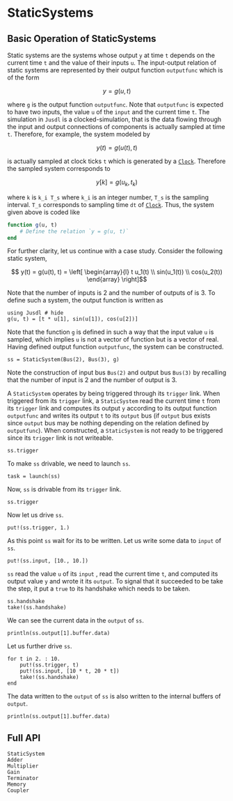 # StaticSystems

## Basic Operation of StaticSystems 
Static systems are the systems whose output `y` at time `t` depends on the current time `t` and the value of their inputs `u`. The input-output relation of static systems are represented by their output function `outputfunc` which is of the form 
```math 
    y = g(u, t)
```
where `g` is the output function `outputfunc`. Note that `outputfunc` is expected to have two inputs, the value `u` of the `input` and the current time `t`. The simulation in `Jusdl` is a clocked-simulation, that is the data flowing through the input and output connections of components is actually sampled at time `t`. Therefore, for example, the system modeled by
```math 
y(t) = g(u(t),t)
```
is actually sampled at clock ticks `t` which is generated by a [`Clock`](@ref). Therefore the sampled system corresponds to
```math 
y[k] = g(u_k, t_k)
```
where ``k`` is ``k_i T_s`` where ``k_i`` is an integer number, ``T_s`` is the sampling interval. ``T_s`` corresponds to sampling time `dt` of [`Clock`](@ref). Thus, the system given above is coded like 
```julia
function g(u, t)
    # Define the relation `y = g(u, t)`
end
```

For further clarity, let us continue with a case study. Consider the following static system,
```math 
    y(t) = g(u(t), t) = \left[
        \begin{array}{l}
            t u_1(t) \\
            sin(u_1(t)) \\ 
            cos(u_2(t))
        \end{array}
        \right]
```
Note that the number of inputs is 2 and the number of outputs of is 3. To define such a system, the output function is written as
```@repl static_system_ex
using Jusdl # hide
g(u, t) = [t * u[1], sin(u[1]), cos(u[2])]
```
Note that the function `g` is defined in such a way that the input value `u` is sampled, which implies `u` is not a vector of function but is a vector of real. Having defined output function `outputfunc`, the system can be constructed. 
```@repl static_system_ex
ss = StaticSystem(Bus(2), Bus(3), g)
```
Note the construction of input bus `Bus(2)` and output bus `Bus(3)` by recalling that the number of input is 2 and the number of output is 3.

A `StaticSystem` operates by being triggered through its `trigger` link. When triggered from its `trigger` link, a `StaticSystem` read the current time `t` from its `trigger` link and computes its output `y` according to its output function `outputfunc` and writes its output `t` to its `output` bus (if `output` bus exists since `output` bus may be nothing depending on the relation defined by `outputfunc`). When constructed, a `StaticSystem` is not ready to be triggered since its `trigger` link is not writeable. 
```@repl static_system_ex
ss.trigger
```
To make `ss` drivable, we need to launch `ss`. 
```@repl static_system_ex 
task = launch(ss)
```
Now, `ss` is drivable from its `trigger` link. 
```@repl static_system_ex
ss.trigger
```
Now let us drive `ss`.
```@repl static_system_ex 
put!(ss.trigger, 1.)
```
As this point `ss` wait for its to be written. Let us write some data to `input` of `ss`.
```@repl static_system_ex 
put!(ss.input, [10., 10.])
```
`ss` read the value `u` of its `input` , read the current time `t`, and computed its output value `y` and wrote it its `output`. To signal that it succeeded to be take the step, it put a `true` to its handshake which needs to be taken.
```@repl static_system_ex 
ss.handshake
take!(ss.handshake)
```
We can see the current data in the `output` of `ss`.
```@repl static_system_ex 
println(ss.output[1].buffer.data)
```
Let us further drive `ss`.
```@repl static_system_ex 
for t in 2. : 10.
    put!(ss.trigger, t)
    put!(ss.input, [10 * t, 20 * t])
    take!(ss.handshake)
end
```
The data written to the `output` of `ss` is also written to the internal buffers of `output`.
```@repl static_system_ex 
println(ss.output[1].buffer.data)
```

## Full API 
```@docs 
StaticSystem 
Adder
Multiplier
Gain
Terminator
Memory
Coupler
```